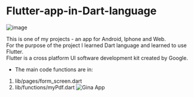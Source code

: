 # Flutter-app-in-Dart-language
![image](gina_app.png)

This is one of my projects - an app for Android, Iphone and Web. <br/>
For the purpose of the project I learned Dart language and learned to use Flutter. <br/>
Flutter is a cross platform UI software development kit created by Google.

* The main code functions are in:
1. lib/pages/form_screen.dart
2. lib/functions/myPdf.dart
![Gina App](./gina_app.png)


